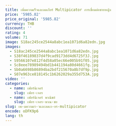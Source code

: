 ```yaml
---
title: เพิ่มความเร็วและลดเกียร์ Multipicator การเชื่อมต่อชายหญิง
price: '5985.82'
price_original: '5985.82'
currency: THB
discount: ''
rating: 4
volume: 71
image: S18ac245ce2544a8abc1ea1071d6a82edn.jpg
images:
  - S18ac245ce2544a8abc1ea1071d6a82edn.jpg
  - S38f46189837d4f9cad9173dd4d6725f3J.jpg
  - S9566107e812f4d58a05ec66e005b91f05.jpg
  - Sc8eee78989494bd1b441194a80d4661fg.jpg
  - Sb0a6698b86894ba2bdf215670a8b7df9p.jpg
  - S07e963ce818145c1b6262029a355d753A.jpg
video: ''
categories:
  - name: เฟอร์นิเจอร์
    slug: เฟอร-เจอร
  - name: เฟอร์นิเจอร์ พาณิชย์
    slug: เฟอร-เจอร-พาณ-ชย
slug: เพ-มความเร-วและลดเก-ยร-multipicator
encode: oDFK9p6
lang: th
---
```

  